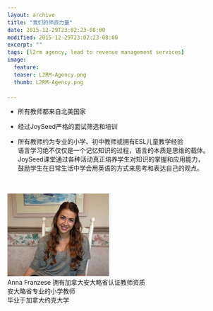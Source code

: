 ```yaml
---
layout: archive
title: "我们的师资力量"
date: 2015-12-29T23:02:23-08:00
modified: 2015-12-29T23:02:23-08:00
excerpt: ""
tags: [l2rm agency, lead to revenue management services]
image:
  feature:
  teaser: L2RM-Agency.png
  thumb: L2RM-Agency.png

---
```


* 所有教师都来自北美国家    <br/>

* 经过JoySeed严格的面试筛选和培训    <br/>

* 所有教师约为专业的小学、初中教师或拥有ESL儿童教学经验           <br/>
  语言学习绝不仅仅是一个记忆知识的过程，语言的本质是思维的载体。  <br/>      JoySeed课堂通过各种活动真正培养学生对知识的掌握和应用能力，     <br/>
  鼓励学生在日常生活中学会用英语的方式来思考和表达自己的观点。    <br/><br/><br/>
  
<div align="left">
<img src="../images/anna.jpg"  alt="class teacher"/>
</div>
 Anna Franzese
 拥有加拿大安大略省认证教师资质    <br/>
 安大略省专业的小学教师    <br/>
 毕业于加拿大约克大学
